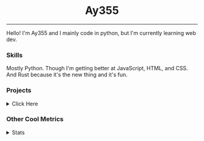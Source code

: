 <h1 align="center"><b>Ay355</b></h1>

---

Hello! I'm Ay355 and I mainly code in python, but I'm currently learning web dev.


### Skills

Mostly Python. Though I'm getting better at JavaScript, HTML, and CSS. And Rust because it's the new thing and it's fun.


### Projects

<details>
 <summary>Click Here</summary>
<br>

 This is probably out of date

[Standle](https://discord.com/oauth2/authorize?client_id=810345494223781899&scope=bot&permissions=8)
 - A multipurpose discord bot for your discord server. Has useful and fun commands for you to mess around with. Made with [discord.py](https://www.github.com/Rapptz/discord.py).

[RoboAy355](https://github.com/Ay-355/RoboAy355)
 - A personal discord bot that I use for random things.

[Asyncdictionary](https://github.com/Ay-355/asyncdictionary)
 - An async wrapper for the freedictionaryAPI. See the README for more info.

 
That's pretty much it, other stuff is closed-source.
 
</details>


### Other Cool Metrics


<details>
<summary>Stats</summary>
<br>
 
<a href="https://github.com/Ay-355">
 <img align="center" src="https://github-readme-stats.vercel.app/api?username=Ay-355&theme=tokyonight&show_icons=true&count_private=true&hide_border=true" />
</a><a href="https://github.com/Ay-355">
  <img align="center" src="https://github-readme-stats.vercel.app/api/top-langs/?username=Ay-355&hide=toml,yaml,cmake&layout=compact&langs_count=8&theme=tokyonight&hide_border=true" />
</a>

 
&nbsp; <!-- Space character to put some space between the different stat types. -->

 
<!--START_SECTION:waka-->
**🐱 My Github Data** 

> 🏆 500 Contributions in the Year 2021
 > 
> 📦 1.2 kB Used in Github's Storage 
 > 
> 🚫 Not Opted to Hire
 > 
> 📜 12 Public Repositories 
 > 
> 🔑 4 Private Repositories  
 > 
**I'm an Early 🐤** 

```text
🌞 Morning    16 commits     █░░░░░░░░░░░░░░░░░░░░░░░░   6.23% 
🌆 Daytime    121 commits    ███████████░░░░░░░░░░░░░░   47.08% 
🌃 Evening    116 commits    ███████████░░░░░░░░░░░░░░   45.14% 
🌙 Night      4 commits      ░░░░░░░░░░░░░░░░░░░░░░░░░   1.56%

```
📅 **I'm Most Productive on Saturday** 

```text
Monday       41 commits     ████░░░░░░░░░░░░░░░░░░░░░   15.95% 
Tuesday      31 commits     ███░░░░░░░░░░░░░░░░░░░░░░   12.06% 
Wednesday    21 commits     ██░░░░░░░░░░░░░░░░░░░░░░░   8.17% 
Thursday     45 commits     ████░░░░░░░░░░░░░░░░░░░░░   17.51% 
Friday       45 commits     ████░░░░░░░░░░░░░░░░░░░░░   17.51% 
Saturday     46 commits     ████░░░░░░░░░░░░░░░░░░░░░   17.9% 
Sunday       28 commits     ██░░░░░░░░░░░░░░░░░░░░░░░   10.89%

```


📊 **This Week I Spent My Time On** 

```text
💬 Programming Languages: 
Rust                     1 hr 46 mins        ███████████░░░░░░░░░░░░░░   47.32% 
TOML                     1 hr 1 min          ██████░░░░░░░░░░░░░░░░░░░   27.01% 
Python                   49 mins             █████░░░░░░░░░░░░░░░░░░░░   22.11% 
PowerShell               7 mins              ░░░░░░░░░░░░░░░░░░░░░░░░░   3.27% 
Other                    0 secs              ░░░░░░░░░░░░░░░░░░░░░░░░░   0.29%

🔥 Editors: 
VS Code                  3 hrs 1 min         ████████████████████░░░░░   80.56% 
Notepad++                43 mins             ████░░░░░░░░░░░░░░░░░░░░░   19.06% 
Vim                      0 secs              ░░░░░░░░░░░░░░░░░░░░░░░░░   0.38%

🐱‍💻 Projects: 
haste-cli                2 hrs 48 mins       ██████████████████░░░░░░░   74.39% 
standle-bot              36 mins             ████░░░░░░░░░░░░░░░░░░░░░   15.94% 
RoboAy355                13 mins             █░░░░░░░░░░░░░░░░░░░░░░░░   6.17% 
Unknown Project          7 mins              █░░░░░░░░░░░░░░░░░░░░░░░░   3.5%

💻 Operating System: 
Windows                  3 hrs 45 mins       █████████████████████████   100.0%

```

**I Mostly Code in Python** 

```text
Python                   7 repos             ███████████████████░░░░░░   77.78% 
HTML                     1 repo              ██░░░░░░░░░░░░░░░░░░░░░░░   11.11% 
C++                      1 repo              ██░░░░░░░░░░░░░░░░░░░░░░░   11.11%

```



 Last Updated on 04/09/2021
<!--END_SECTION:waka-->
</details>
